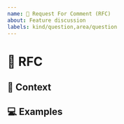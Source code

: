 ```yaml
---
name: 💬 Request For Comment (RFC)
about: Feature discussion
labels: kind/question,area/question
---
```


<!---
Thanks for filing an issue 😄 ! Before you submit, please read the following:

Search open/closed issues before submitting since someone might have asked the same thing before!
-->

# 💬 RFC

<!--- Provide a detailed summary of the issue here -->

## 🔦 Context

<!--- How has this issue affected you? What are you trying to accomplish? -->

<!--- Providing context helps us come up with a solution that is most useful in the real world -->

## 💻 Examples

<!-- Examples help us understand the requested feature better -->

<!-- Love parcel? Please consider supporting our collective:
👉  https://opencollective.com/parcel/donate -->
